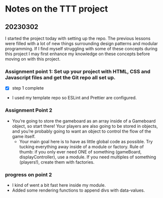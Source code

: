 # Notes on the TTT project

## 20230302
I started the project today with setting up the repo. The previous lessons were filled with a lot of new things surrounding design patterns and modular programming. If I find myself struggling with some of these concepts during this project I may first enhance my knowledge on these concepts before moving on with this project.

### Assignment point 1: Set up your project with HTML, CSS and Javascript files and get the Git repo all set up.
- [x] step 1 complete
- I used my template repo so ESLint and Prettier are configured.

### Assignment Point 2
- You’re going to store the gameboard as an array inside of a Gameboard object, so start there! Your players are also going to be stored in objects, and you’re probably going to want an object to control the flow of the game itself.
  - Your main goal here is to have as little global code as possible. Try tucking everything away inside of a module or factory. Rule of thumb: if you only ever need ONE of something (gameBoard, displayController), use a module. If you need multiples of something (players!), create them with factories.

### progress on point 2
- I kind of went a bit fast here inside my module.
- Added some rendering functions to append divs with data-values. 